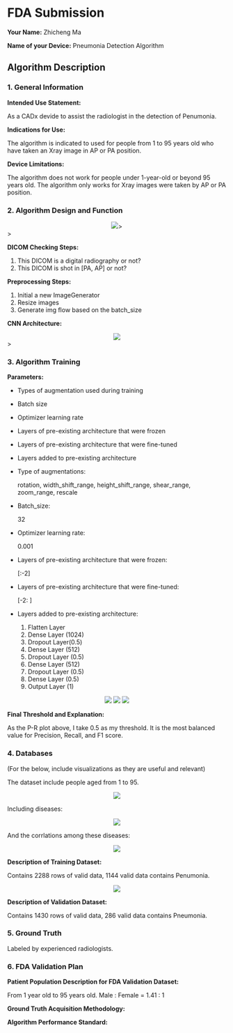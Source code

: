 # FDA  Submission

**Your Name:**
Zhicheng Ma

**Name of your Device:**
Pneumonia Detection Algorithm
## Algorithm Description 

### 1. General Information

**Intended Use Statement:** 

As a CADx devide to assist the radiologist in the detection of Penumonia.

**Indications for Use:**

The algorithm is indicated to used for people from 1 to 95 years old who have taken an Xray image in AP or PA position.

**Device Limitations:**

The algorithm does not work for people under 1-year-old or beyond 95 years old. The algorithm only works for Xray images were taken by AP or PA position.

### 2. Algorithm Design and Function

<center>
	<img src="img/Algorithm Flowchart.png">>
</center>>

**DICOM Checking Steps:**

1. This DICOM is a digital radiography or not?
2. This DICOM is shot in [PA, AP] or not?

**Preprocessing Steps:**

1. Initial a new ImageGenerator
2. Resize images
3. Generate img flow based on the batch_size 

**CNN Architecture:**

<center>
	<img src="img/CNN Architecture.png">
</center>>

### 3. Algorithm Training

**Parameters:**
* Types of augmentation used during training
* Batch size
* Optimizer learning rate
* Layers of pre-existing architecture that were frozen
* Layers of pre-existing architecture that were fine-tuned
* Layers added to pre-existing architecture

* Type of augmentations:

	rotation,
	width_shift_range,
	height_shift_range,
	shear_range,
	zoom_range,
	rescale

* Batch_size:

	32

* Optimizer learning rate:

	0.001

* Layers of pre-existing architecture that were frozen:

	[:-2]

* Layers of pre-existing architecture that were fine-tuned:

	[-2: ]

* Layers added to pre-existing architecture:

	1. Flatten Layer
	2. Dense Layer (1024)
	3. Dropout Layer(0.5)
	4. Dense Layer (512)
	5. Dropout Layer (0.5)
	6. Dense Layer (512)
	7. Dropout Layer (0.5)
	8. Dense Layer (0.5)
	9. Output Layer (1)

<center>
	<img src="img/training history accuarcy.png">
	<img src="img/training history loss.png">
	<img src="img/P-R curve.png">
</center>

**Final Threshold and Explanation:**

As the P-R plot above, I take 0.5 as my threshold. It is the most balanced value for Precision, Recall, and F1 score.

### 4. Databases
 (For the below, include visualizations as they are useful and relevant)

The dataset include people aged from 1 to 95.

<center>
	<img src="img/Age Dist.png">
</center>

Including diseases:

<center>
	<img src="img/finding labels.png">
</center>

And the corrlations among these diseases:

<center>
	<img src="img/heat.png">
</center>

**Description of Training Dataset:** 

Contains 2288 rows of valid data, 1144 valid data contains Penumonia.

<center>
	<img src="img/training seq.png">
</center>

**Description of Validation Dataset:** 

Contains 1430 rows of valid data, 286 valid data contains Pneumonia.

### 5. Ground Truth

Labeled by experienced radiologists.

### 6. FDA Validation Plan

**Patient Population Description for FDA Validation Dataset:**

From 1 year old to 95 years old. 
Male : Female = 1.41 : 1

**Ground Truth Acquisition Methodology:**

**Algorithm Performance Standard:**
